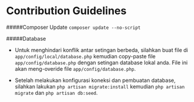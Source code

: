 # Contribution Guidelines

#####Composer Update
``` composer update --no-script ```

#####Database
- Untuk menghindari konflik antar setingan berbeda, silahkan buat file di ```app/config/local/database.php``` kemudian copy-paste file ```app/config/database.php``` dengan setingan database lokal anda. File ini akan meng-overide file ```app/config/database.php```.

- Setelah melakukan konfigurasi koneksi dan pembuatan database, silahkan lakukan ```php artisan migrate:install``` kemudian ```php artisan migrate``` dan ```php artisan db:seed```.